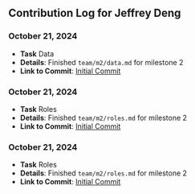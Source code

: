 
## Contribution Log for Jeffrey Deng

### October 21, 2024
-   **Task** Data
-   **Details**: Finished `team/m2/data.md` for milestone 2
-   **Link to Commit**: [Initial Commit](https://github.com/johncle/CS326Team7/commit/77e66dcd282025d7128ca9f0e408ac1ad27d6bb7)

### October 21, 2024
-   **Task** Roles
-   **Details**: Finished `team/m2/roles.md` for milestone 2
-   **Link to Commit**: [Initial Commit](https://github.com/johncle/CS326Team7/commit/d277b30b7f3049924648015d8f6586fce3c8d9fc)

### October 21, 2024
-   **Task** Roles
-   **Details**: Finished `team/m2/roles.md` for milestone 2
-   **Link to Commit**: [Initial Commit](https://github.com/johncle/CS326Team7/commit/9144d9703d3ebeb0aedfcf54a03cad10d4a43171)
